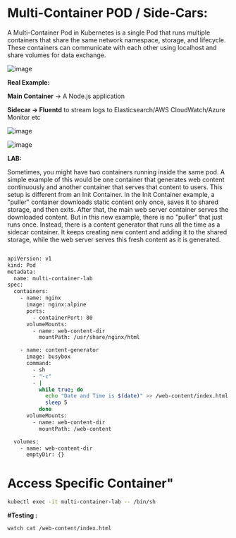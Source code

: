 # Multi-Container POD / Side-Cars:

A Multi-Container Pod in Kubernetes is a single Pod that runs multiple containers that share the same network namespace, storage, and lifecycle.
These containers can communicate with each other using localhost and share volumes for data exchange.

![image](https://github.com/user-attachments/assets/42eb69d1-b5d7-4f17-a1d0-258a4abd8905)


**Real Example:**

**Main Container** → A Node.js application

**Sidecar → Fluentd** to stream logs to Elasticsearch/AWS CloudWatch/Azure Monitor etc


![image](https://github.com/user-attachments/assets/b65e7941-fac3-4953-b975-e85abd8100fd)


![image](https://github.com/user-attachments/assets/92164a27-5c4f-4e25-91d5-b83824e467f9)



**LAB:**

Sometimes, you might have two containers running inside the same pod. A simple example of this would be one container that generates web content continuously and another container that serves that content to users.
This setup is different from an Init Container. In the Init Container example, a "puller" container downloads static content only once, saves it to shared storage, and then exits. After that, the main web server container serves the downloaded content.
But in this new example, there is no "puller" that just runs once. Instead, there is a content generator that runs all the time as a sidecar container. It keeps creating new content and adding it to the shared storage, while the web server serves this fresh content as it is generated.


```bash

apiVersion: v1
kind: Pod
metadata:
  name: multi-container-lab
spec:
  containers:
    - name: nginx
      image: nginx:alpine
      ports:
        - containerPort: 80
      volumeMounts:
        - name: web-content-dir
          mountPath: /usr/share/nginx/html

    - name: content-generator
      image: busybox
      command: 
        - sh
        - "-c"
        - |
          while true; do
            echo "Date and Time is $(date)" >> /web-content/index.html
            sleep 5
          done
      volumeMounts:
        - name: web-content-dir
          mountPath: /web-content

  volumes:
    - name: web-content-dir
      emptyDir: {}


```



# Access Specific Container"

```bash
kubectl exec -it multi-container-lab -- /bin/sh
```

**#Testing :**
```bash
watch cat /web-content/index.html
```

